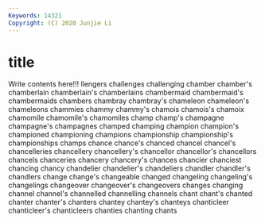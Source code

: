 ```yaml
---
Keywords: 14321
Copyright: (C) 2020 Junjie Li
---
```


# title

Write contents here!!!
llengers 
challenges 
challenging 
chamber 
chamber's 
chamberlain 
chamberlain's
chamberlains 
chambermaid 
chambermaid's 
chambermaids 
chambers 
chambray 
chambray's 
chameleon 
chameleon's 
chameleons
chammies 
chammy 
chammy's 
chamois 
chamois's 
chamoix 
chamomile 
chamomile's 
chamomiles 
champ
champ's 
champagne 
champagne's 
champagnes 
champed 
champing 
champion 
champion's 
championed 
championing
champions 
championship 
championship's 
championships 
champs 
chance 
chance's 
chanced 
chancel 
chancel's
chancelleries 
chancellery 
chancellery's 
chancellor 
chancellor's 
chancellors 
chancels 
chanceries 
chancery 
chancery's
chances 
chancier 
chanciest 
chancing 
chancy 
chandelier 
chandelier's 
chandeliers 
chandler 
chandler's
chandlers 
change 
change's 
changeable 
changed 
changeling 
changeling's 
changelings 
changeover 
changeover's
changeovers 
changes 
changing 
channel 
channel's 
channelled 
channelling 
channels 
chant 
chant's
chanted 
chanter 
chanter's 
chanters 
chantey 
chantey's 
chanteys 
chanticleer 
chanticleer's 
chanticleers
chanties 
chanting 
chants 
